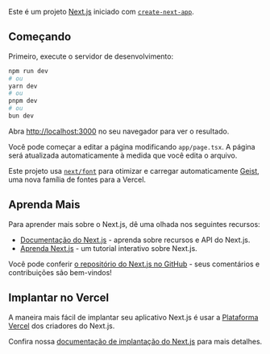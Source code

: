 Este é um projeto [Next.js](https://nextjs.org) iniciado com [`create-next-app`](https://nextjs.org/docs/app/api-reference/cli/create-next-app).

## Começando

Primeiro, execute o servidor de desenvolvimento:

```bash
npm run dev
# ou
yarn dev
# ou
pnpm dev
# ou
bun dev
```

Abra [http://localhost:3000](http://localhost:3000) no seu navegador para ver o resultado.

Você pode começar a editar a página modificando `app/page.tsx`. A página será atualizada automaticamente à medida que você edita o arquivo.

Este projeto usa [`next/font`](https://nextjs.org/docs/app/building-your-application/optimizing/fonts) para otimizar e carregar automaticamente [Geist](https://vercel.com/font), uma nova família de fontes para a Vercel.

## Aprenda Mais

Para aprender mais sobre o Next.js, dê uma olhada nos seguintes recursos:

- [Documentação do Next.js](https://nextjs.org/docs) - aprenda sobre recursos e API do Next.js.
- [Aprenda Next.js](https://nextjs.org/learn) - um tutorial interativo sobre Next.js.

Você pode conferir [o repositório do Next.js no GitHub](https://github.com/vercel/next.js) - seus comentários e contribuições são bem-vindos!

## Implantar no Vercel

A maneira mais fácil de implantar seu aplicativo Next.js é usar a [Plataforma Vercel](https://vercel.com/new?utm_medium=default-template&filter=next.js&utm_source=create-next-app&utm_campaign=create-next-app-readme) dos criadores do Next.js.

Confira nossa [documentação de implantação do Next.js](https://nextjs.org/docs/app/building-your-application/deploying) para mais detalhes.
